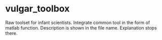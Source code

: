 # vulgar_toolbox
Raw toolset for infant scientists.
Integrate common tool in the form of matlab function. 
Description is shown in the file name. 
Explanation stops there. 
